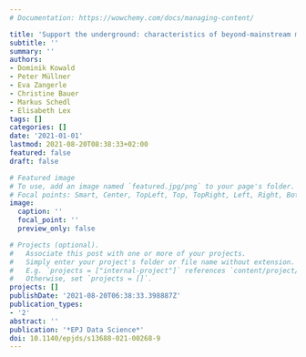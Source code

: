 ```yaml
---
# Documentation: https://wowchemy.com/docs/managing-content/

title: 'Support the underground: characteristics of beyond-mainstream music listeners'
subtitle: ''
summary: ''
authors:
- Dominik Kowald
- Peter Müllner
- Eva Zangerle
- Christine Bauer
- Markus Schedl
- Elisabeth Lex
tags: []
categories: []
date: '2021-01-01'
lastmod: 2021-08-20T08:38:33+02:00
featured: false
draft: false

# Featured image
# To use, add an image named `featured.jpg/png` to your page's folder.
# Focal points: Smart, Center, TopLeft, Top, TopRight, Left, Right, BottomLeft, Bottom, BottomRight.
image:
  caption: ''
  focal_point: ''
  preview_only: false

# Projects (optional).
#   Associate this post with one or more of your projects.
#   Simply enter your project's folder or file name without extension.
#   E.g. `projects = ["internal-project"]` references `content/project/deep-learning/index.md`.
#   Otherwise, set `projects = []`.
projects: []
publishDate: '2021-08-20T06:38:33.398887Z'
publication_types:
- '2'
abstract: ''
publication: '*EPJ Data Science*'
doi: 10.1140/epjds/s13688-021-00268-9
---
```

